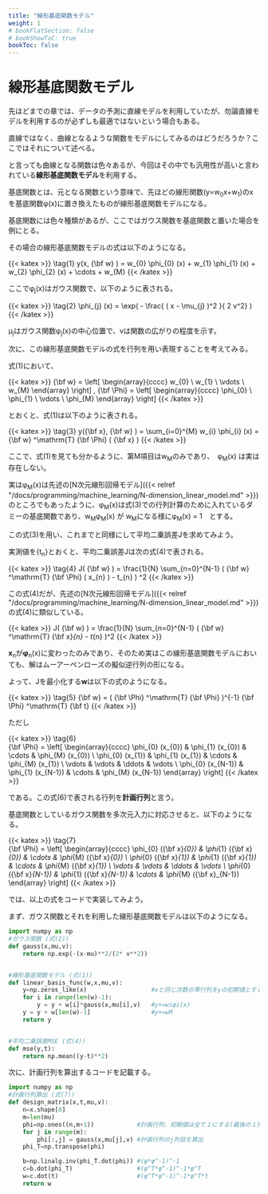 ```yaml
---
title: "線形基底関数モデル"
weight: 1
# bookFlatSection: false
# bookShowToC: true
bookToc: false
---
```


# 線形基底関数モデル

先ほどまでの章では、データの予測に直線モデルを利用していたが、勿論直線モデルを利用するのが必ずしも最適ではないという場合もある。

直線ではなく、曲線となるような関数をモデルにしてみるのはどうだろうか？ここではそれについて述べる。

と言っても曲線となる関数は色々あるが、今回はその中でも汎用性が高いと言われている**線形基底関数モデル**を利用する。

基底関数とは、元となる関数という意味で、先ほどの線形関数(y=w<sub>0</sub>x+w<sub>1</sub>)のxを基底関数φ(x)に置き換えたものが線形基底関数モデルになる。

基底関数には色々種類があるが、ここではガウス関数を基底関数と置いた場合を例にとる。

その場合の線形基底関数モデルの式は以下のようになる。

{{< katex  >}}
\tag{1}  y(x, {\bf w} ) = w_{0} \phi_{0} (x) + w_{1} \phi_{1} (x) + w_{2} \phi_{2} (x) + \cdots + w_{M}
{{< /katex >}}

ここでφ<sub>j</sub>(x)はガウス関数で、以下のように表される。

{{< katex  >}}
\tag{2} \phi_{j} (x) = \exp( - \frac{ ( x - \mu_{j} )^2 }{ 2 v^2} )
{{< /katex >}}

μ<sub>j</sub>はガウス関数φ<sub>j</sub>(x)の中心位置で、vは関数の広がりの程度を示す。

次に、この線形基底関数モデルの式を行列を用い表現することを考えてみる。

式(1)において、

{{< katex  >}}
  {\bf w} = \left[
    \begin{array}{cccc}
      w_{0} \\
      w_{1} \\
      \vdots \\
      w_{M}
    \end{array}
  \right]
  ,
    {\bf \Phi} = \left[
    \begin{array}{cccc}
      \phi_{0} \\
      \phi_{1} \\
      \vdots \\
      \phi_{M}
    \end{array}
  \right]
{{< /katex >}}

とおくと、式(1)は以下のように表される。

{{< katex  >}}
\tag{3}  y({\bf x}, {\bf w} ) = \sum_{i=0}^{M} w_{i} \phi_{i} (x) = {\bf w} ^\mathrm{T} {\bf \Phi} ( {\bf x} )
{{< /katex >}}

ここで、式(1)を見ても分かるように、第M項目はw<sub>M</sub>のみであり、　φ<sub>M</sub>(x) は実は存在しない。

実はφ<sub>M</sub>(x)は先述の[N次元線形回帰モデル]({{< relref "/docs/programming/machine_learning/N-dimension_linear_model.md" >}})のところでもあったように、φ<sub>M</sub>(x)は式(3)での行列計算のために入れているダミーの基底関数であり、w<sub>M</sub>φ<sub>M</sub>(x) が w<sub>M</sub>になる様にφ<sub>M</sub>(x) = 1　とする。


この式(3)を用い、これまでと同様にして平均二乗誤差Jを求めてみよう。

実測値を{t<sub>n</sub>}とおくと、平均二乗誤差Jは次の式(4)で表される。

{{< katex  >}}
\tag{4}  J( {\bf w} ) = \frac{1}{N} \sum_{n=0}^{N-1} ( {\bf w} ^\mathrm{T} {\bf \Phi} ( x_{n} ) - t_{n} ) ^2
{{< /katex >}}

この式(4)だが、先述の[N次元線形回帰モデル]({{< relref "/docs/programming/machine_learning/N-dimension_linear_model.md" >}})の式(4)に類似している。

{{< katex  >}}
  J( {\bf w} ) = \frac{1}{N} \sum_{n=0}^{N-1} ( {\bf w} ^\mathrm{T} {\bf x}_{n} - t_{n} )^2
{{< /katex >}}

<b>x</b><sub>n</sub>が<b>φ</b><sub>n</sub>(x)に変わったのみであり、そのため実はこの線形基底関数モデルにおいても、解はムーアーペンローズの擬似逆行列の形になる。

よって、Jを最小化する<b>w</b>は以下の式のようになる。

{{< katex  >}}
\tag{5}   {\bf w} = ( {\bf \Phi} ^\mathrm{T}  {\bf \Phi} )^{-1} {\bf \Phi} ^\mathrm{T} {\bf t}
{{< /katex >}}

ただし

{{< katex  >}}
\tag{6}   
        {\bf \Phi}
        = 
                \left[
                    \begin{array}{cccc}
                    \phi_{0} (x_{0}) & \phi_{1} (x_{0}) & \cdots & \phi_{M} (x_{0}) \\
                    \phi_{0} (x_{1}) & \phi_{1} (x_{1}) & \cdots & \phi_{M} (x_{1}) \\
                    \vdots & \vdots & \ddots & \vdots \\
                    \phi_{0} (x_{N-1}) & \phi_{1} (x_{N-1}) & \cdots & \phi_{M} (x_{N-1})
                    \end{array}
                \right]
{{< /katex >}}

である。この式(6)で表される行列を**計画行列**と言う。

基底関数としているガウス関数を多次元入力に対応させると、以下のようになる。

{{< katex  >}}
\tag{7}   
        {\bf \Phi}
        = 
                \left[
                    \begin{array}{cccc}
                    \phi_{0} ({\bf x}_{0}) & \phi_{1} ({\bf x}_{0}) & \cdots & \phi_{M} ({\bf x}_{0}) \\
                    \phi_{0} ({\bf x}_{1}) & \phi_{1} ({\bf x}_{1}) & \cdots & \phi_{M} ({\bf x}_{1}) \\
                    \vdots & \vdots & \ddots & \vdots \\
                    \phi_{0} ({\bf x}_{N-1}) & \phi_{1} ({\bf x}_{N-1}) & \cdots & \phi_{M} ({\bf x}_{N-1})
                    \end{array}
                \right]
{{< /katex >}}


では、以上の式をコードで実装してみよう。

まず、ガウス関数とそれを利用した線形基底関数モデルは以下のようになる。

```python
import numpy as np
#ガウス関数 (式(2))
def gauss(x,mu,v):
    return np.exp(-(x-mu)**2/(2* v**2))


#線形基底関数モデル (式(1))
def linear_basis_func(w,x,mu,v):
    y=np.zeros_like(x)                  #xと同じ次数の零行列をyの初期値とする
    for i in range(len(w)-1):
        y = y + w[i]*gauss(x,mu[i],v)   #y+=wiφi(x)
    y = y + w[len(w)-1]                 #y+=wM
    return y


#平均二乗誤差MSE (式(4))
def mse(y,t):
    return np.mean((y-t)**2)
```

次に、計画行列を算出するコードを記載する。

```python
import numpy as np
#計画行列算出 (式(7))
def design_matrix(x,t,mu,v):
    n=x.shape[0]
    m=len(mu)
    phi=np.ones((n,m+1))            #計画行列、初期値は全て１にする(最後の１列は全て１になる)
    for j in range(m):
        phi[:,j] = gauss(x,mu[j],v) #計画行列のj列目を算出
    phi_T=np.transpose(phi)

    b=np.linalg.inv(phi_T.dot(phi)) #(φ*φ^-1)^-1
    c=b.dot(phi_T)                  #(φ^T*φ^-1)^-1*φ^T
    w=c.dot(t)                      #(φ^T*φ^-1)^-1*φ^T*t
    return w
```
